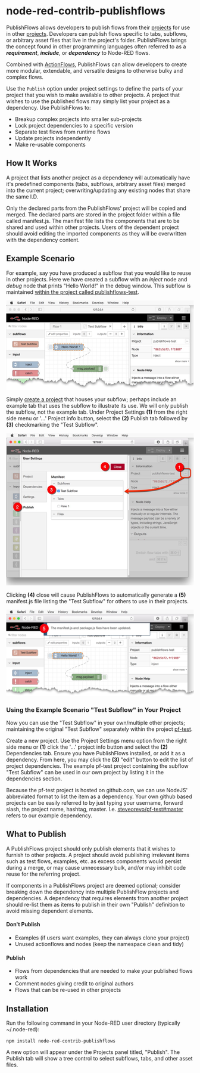 # node-red-contrib-publishflows
PublishFlows allows developers to publish flows from their 
[projects](https://nodered.org/docs/user-guide/projects/) for use in other
[projects](https://nodered.org/docs/user-guide/projects/). Developers can
publish flows specific to tabs, subflows, or arbitrary asset files that
live in the project's folder. PublishFlows brings the concept found in
other programming languages often referred to as a ***requirement***,
***include***, or ***dependency*** to Node-RED flows.

Combined with [ActionFlows](https://flows.nodered.org/node/node-red-contrib-actionflows), 
PublishFlows can allow developers to create more modular, extendable, and
versatile designs to otherwise bulky and complex flows. 

Use the `Publish` option under project settings to define the parts of your
project that you wish to make available to other projects. A project that wishes
to use the published flows may simply list your project as a dependency. Use
PublishFlows to:

* Breakup complex projects into smaller sub-projects
* Lock project dependencies to a specific version
* Separate test flows from runtime flows
* Update projects independently
* Make re-usable components

## How It Works
A project that lists another project as a dependency will automatically have
it's predefined components (tabs, subflows, arbitrary asset files) merged into
the current project; overwriting/updating any existing nodes that share the 
same I.D. 

Only the declared parts from the PublishFlows' project will be copied
and merged. The declared parts are stored in the project folder within a file
called manifest.js. The manifest file lists the components that are to be
shared and used within other projects. Users of the dependent project should
avoid editing the imported components as they will be overwritten with the
dependency content.

## Example Scenario
For example, say you have produced a subflow that you would like to reuse in
other projects. Here we have created a subflow with an *inject* node and *debug*
node that prints "Hello World!" in the debug window. This subflow is maintained
[within the project called publishflows-test](http://github.com/steveorevo/publishflows-test).

![Image of Subflow](https://raw.githubusercontent.com/Steveorevo/node-red-contrib-publishflows/master/publishflows/demo/subflow.jpg)

Simply [create a project](https://nodered.org/docs/user-guide/projects/)
that houses your subflow; perhaps include an example tab that uses the subflow
to illustrate its use. We will only publish the subflow, not the example tab.
Under Project Settings **(1)** from the right side menu or '...' Project info button,
select the **(2)** Publish tab followed by **(3)** checkmarking the "Test Subflow".

![Image of project settings and publish tab](https://raw.githubusercontent.com/Steveorevo/node-red-contrib-publishflows/master/publishflows/demo/project-settings.jpg)

Clicking **(4)** close will cause PublishFlows to automatically generate a **(5)**
manifest.js file listing the "Test Subflow" for others to use in their projects.

![Image of manifest notification](https://raw.githubusercontent.com/Steveorevo/node-red-contrib-publishflows/master/publishflows/demo/manifest.jpg)

### Using the Example Scenario "Test Subflow" in Your Project
Now you can use the "Test Subflow" in your own/multiple other projects; maintaining
the original "Test Subflow" separately within the project [pf-test](http://github.com/steveorevo/pf-test).

Create a new project. Use the Project Settings menu option from the right side menu
or **(1)** click the '...' project info button and select the **(2)** Dependencies tab.
Ensure you have PublishFlows installed, or add it as a dependency. From here, you may
click the **(3)** "edit" button to edit the list of project dependencies. The example
pf-test project containing the subflow "Test Subflow" can be used in our
own project by listing it in the dependencies section.


Because the pf-test project is hosted on github.com, we can use NodeJS'
abbreviated format to list the item as a dependency. Your own github based projects
can be easily referred to by just typing your username, forward slash, the project
name, hashtag, master. I.e. [steveorevo/pf-test#master](https://github.com/steveorevo/pf-test)
refers to our example dependency.


## What to Publish
A PublishFlows project should only publish elements that it wishes to furnish to
other projects. A project should avoid publishing irrelevant items such as test
flows, examples, etc. as excess components would persist during a merge, or may
cause unnecessary bulk, and/or may inhibit code reuse for the referring project.

If components in a PublishFlows project are deemed optional; consider breaking
down the dependency into multiple PublishFlow projects and dependencies. A
dependency that requires elements from another project should re-list them as items
to publish in their own "Publish" definition to avoid missing dependent elements.

#### Don't Publish
* Examples (if users want examples, they can always clone your project)
* Unused actionflows and nodes (keep the namespace clean and tidy)

#### Publish
* Flows from dependencies that are needed to make your published flows work
* Comment nodes giving credit to original authors
* Flows that can be re-used in other projects

## Installation
Run the following command in your Node-RED user directory (typically ~/.node-red):

    npm install node-red-contrib-publishflows

A new option will appear under the Projects panel titled, "Publish". The Publish
tab will show a tree control to select subflows, tabs, and other asset files.
